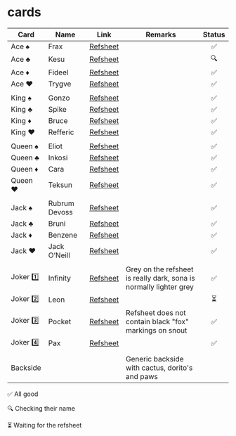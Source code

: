 # cards

| Card        | Name           | Link  | Remarks | Status  |
| ------------- | ------------- | ----- | ----- | :-----: |
| Ace ♠️ | Frax | [Refsheet](../main/refsheets/frax.png) | | ✅ |
| Ace ♣️ | Kesu | [Refsheet](../main/refsheets/kesu.png) | | 🔍 |
| Ace ♦️ | Fideel | [Refsheet](../main/refsheets/fideel.png) | | ✅ |
| Ace ♥️ | Trygve | [Refsheet](../main/refsheets/trygve.png) | | ✅ |
|  |  |  |  |  |
| King ♠️ | Gonzo | [Refsheet](../main/refsheets/gonzo.png) | | ✅ |
| King ♣️ | Spike | [Refsheet](../main/refsheets/spike.png) | | ✅ |
| King ♦️ | Bruce | [Refsheet](../main/refsheets/bruce.png) | | ✅ |
| King ♥️ | Refferic | [Refsheet](../main/refsheets/refferic.png) | | ✅ |
|  |  |  |  |  |
| Queen ♠️ | Eliot | [Refsheet](../main/refsheets/eliot.png) | | ✅ |
| Queen ♣️ | Inkosi | [Refsheet](../main/refsheets/inkosi.png) | | ✅ |
| Queen ♦️ | Cara | [Refsheet](../main/refsheets/cara.png) | | ✅ |
| Queen ♥️ | Teksun | [Refsheet](../main/refsheets/teksun.png) | | ✅ |
|  |  |  |  |  |
| Jack ♠️ | Rubrum Devoss | [Refsheet](../main/refsheets/rubrum.png) | | ✅ |
| Jack ♣️ | Bruni | [Refsheet](../main/refsheets/bruni.png) | | ✅ |
| Jack ♦️ | Benzene | [Refsheet](../main/refsheets/benzene.png) | | ✅ |
| Jack ♥️ | Jack O’Neill | [Refsheet](../main/refsheets/jack.png) | | ✅ |
|  |  |  |  |  |
| Joker 1️⃣ | Infinity | [Refsheet](../main/refsheets/infinity.png) | Grey on the refsheet is really dark, sona is normally lighter grey | ✅ |
| Joker 2️⃣ | Leon | [Refsheet](../main/refsheets/leon.png) | | ⏳ |
| Joker 3️⃣ | Pocket | [Refsheet](../main/refsheets/pocket.png) | Refsheet does not contain black "fox" markings on snout | ✅ |
| Joker 4️⃣ | Pax | [Refsheet](../main/refsheets/pax.png) | | ✅ |
|  |  |  |  |  |
| Backside | | | Generic backside with cactus, dorito's and paws | |

✅ All good

🔍 Checking their name

⏳ Waiting for the refsheet
